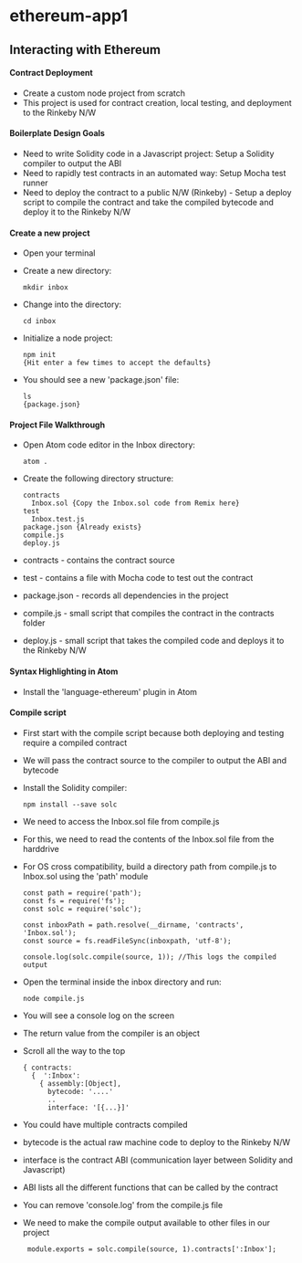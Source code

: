 # ethereum-app1

## Interacting with Ethereum

#### Contract Deployment 

- Create a custom node project from scratch
- This project is used for contract creation, local testing, and deployment to the Rinkeby N/W

#### Boilerplate Design Goals

- Need to write Solidity code in a Javascript project: Setup a Solidity compiler to output the ABI
- Need to rapidly test contracts in an automated way: Setup Mocha test runner 
- Need to deploy the contract to a public N/W (Rinkeby) - Setup a deploy script to compile the contract and take the compiled bytecode and deploy it to the Rinkeby N/W

#### Create a new project

- Open your terminal
- Create a new directory:

      mkdir inbox
      
- Change into the directory:

      cd inbox
      
- Initialize a node project:

      npm init
      {Hit enter a few times to accept the defaults}
      
- You should see a new 'package.json' file:

      ls
      {package.json}

#### Project File Walkthrough

- Open Atom code editor in the Inbox directory:

      atom .
      
- Create the following directory structure:

      contracts 
        Inbox.sol {Copy the Inbox.sol code from Remix here}
      test
        Inbox.test.js
      package.json {Already exists}
      compile.js
      deploy.js
     
- contracts - contains the contract source
- test - contains a file with Mocha code to test out the contract
- package.json - records all dependencies in the project
- compile.js - small script that compiles the contract in the contracts folder
- deploy.js - small script that takes the compiled code and deploys it to the Rinkeby N/W

#### Syntax Highlighting in Atom

- Install the 'language-ethereum' plugin in Atom

#### Compile script

- First start with the compile script because both deploying and testing require a compiled contract
- We will pass the contract source to the compiler to output the ABI and bytecode
- Install the Solidity compiler:

      npm install --save solc
      
- We need to access the Inbox.sol file from compile.js
- For this, we need to read the contents of the Inbox.sol file from the harddrive
- For OS cross compatibility, build a directory path from compile.js to Inbox.sol using the 'path' module

      const path = require('path');
      const fs = require('fs');
      const solc = require('solc');
      
      const inboxPath = path.resolve(__dirname, 'contracts', 'Inbox.sol');
      const source = fs.readFileSync(inboxpath, 'utf-8');
      
      console.log(solc.compile(source, 1)); //This logs the compiled output
      
 - Open the terminal inside the inbox directory and run:
 
       node compile.js
       
 - You will see a console log on the screen
 - The return value from the compiler is an object
 - Scroll all the way to the top 
  
       { contracts:
         {  ':Inbox':
           { assembly:[Object],
             bytecode: '....'
             ..
             interface: '[{...}]'
            
- You could have multiple contracts compiled 
- bytecode is the actual raw machine code to deploy to the Rinkeby N/W
- interface is the contract ABI (communication layer between Solidity and Javascript)
- ABI lists all the different functions that can be called by the contract
- You can remove 'console.log' from the compile.js file
- We need to make the compile output available to other files in our project
 
       module.exports = solc.compile(source, 1).contracts[':Inbox'];
       
       

 
 
      
 

            
      

            












